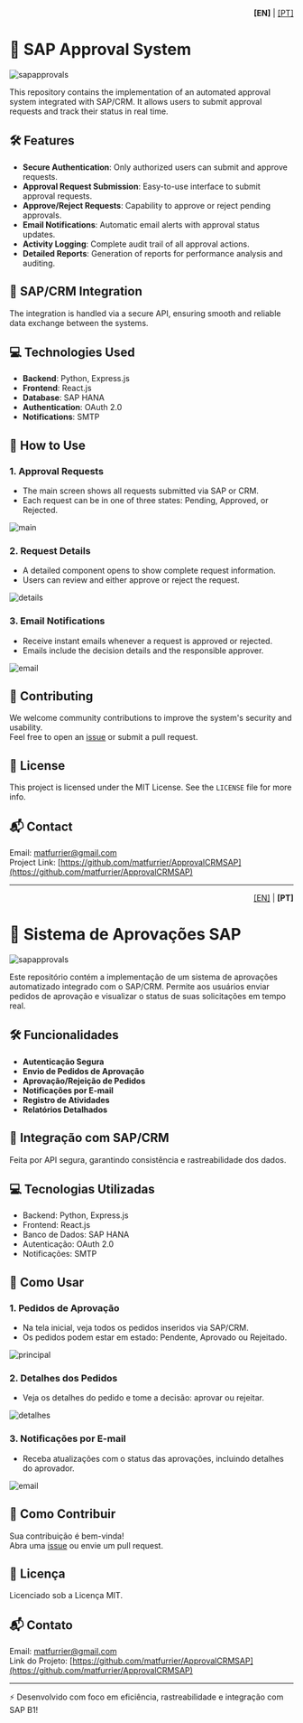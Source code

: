 <p align="right">
  <b>[EN]</b> | <a href="#pt-versão-em-português">[PT]</a>
</p>

# 🚀 SAP Approval System

![sapapprovals](https://github.com/matfurrier/ApprovalCRMSAP/assets/30526394/60f70188-2a09-4094-8e96-5e4fb04cea61)

This repository contains the implementation of an automated approval system integrated with SAP/CRM. It allows users to submit approval requests and track their status in real time.

## 🛠 Features

- **Secure Authentication**: Only authorized users can submit and approve requests.
- **Approval Request Submission**: Easy-to-use interface to submit approval requests.
- **Approve/Reject Requests**: Capability to approve or reject pending approvals.
- **Email Notifications**: Automatic email alerts with approval status updates.
- **Activity Logging**: Complete audit trail of all approval actions.
- **Detailed Reports**: Generation of reports for performance analysis and auditing.

## 💼 SAP/CRM Integration

The integration is handled via a secure API, ensuring smooth and reliable data exchange between the systems.

## 💻 Technologies Used

- **Backend**: Python, Express.js  
- **Frontend**: React.js  
- **Database**: SAP HANA  
- **Authentication**: OAuth 2.0  
- **Notifications**: SMTP  

## 📖 How to Use

### 1. Approval Requests

- The main screen shows all requests submitted via SAP or CRM.
- Each request can be in one of three states: Pending, Approved, or Rejected.

![main](https://github.com/matfurrier/ApprovalCRMSAP/assets/30526394/8074c994-fc6a-4983-beb1-d18b1df54fc0)

### 2. Request Details

- A detailed component opens to show complete request information.
- Users can review and either approve or reject the request.

![details](https://github.com/matfurrier/ApprovalCRMSAP/assets/30526394/35184e5f-44a8-437f-bc7b-05fbdc039c23)

### 3. Email Notifications

- Receive instant emails whenever a request is approved or rejected.
- Emails include the decision details and the responsible approver.

![email](https://github.com/matfurrier/ApprovalCRMSAP/assets/30526394/19ccc923-2fd0-4fbf-8c5e-876bb0ee9dcc)

## 🤝 Contributing

We welcome community contributions to improve the system's security and usability.  
Feel free to open an [issue](https://github.com/matfurrier/ApprovalCRMSAP/issues) or submit a pull request.

## 📄 License

This project is licensed under the MIT License. See the `LICENSE` file for more info.

## 📬 Contact

Email: [matfurrier@gmail.com](mailto:matfurrier@gmail.com)  
Project Link: [https://github.com/matfurrier/ApprovalCRMSAP](https://github.com/matfurrier/ApprovalCRMSAP)

---

<a id="pt-versão-em-português"></a>
<p align="right">
  <a href="#">[EN]</a> | <b>[PT]</b>
</p>

# 🚀 Sistema de Aprovações SAP

![sapapprovals](https://github.com/matfurrier/ApprovalCRMSAP/assets/30526394/60f70188-2a09-4094-8e96-5e4fb04cea61)

Este repositório contém a implementação de um sistema de aprovações automatizado integrado com o SAP/CRM. Permite aos usuários enviar pedidos de aprovação e visualizar o status de suas solicitações em tempo real.

## 🛠 Funcionalidades

- **Autenticação Segura**
- **Envio de Pedidos de Aprovação**
- **Aprovação/Rejeição de Pedidos**
- **Notificações por E-mail**
- **Registro de Atividades**
- **Relatórios Detalhados**

## 💼 Integração com SAP/CRM

Feita por API segura, garantindo consistência e rastreabilidade dos dados.

## 💻 Tecnologias Utilizadas

- Backend: Python, Express.js  
- Frontend: React.js  
- Banco de Dados: SAP HANA  
- Autenticação: OAuth 2.0  
- Notificações: SMTP  

## 📖 Como Usar

### 1. Pedidos de Aprovação

- Na tela inicial, veja todos os pedidos inseridos via SAP/CRM.
- Os pedidos podem estar em estado: Pendente, Aprovado ou Rejeitado.

![principal](https://github.com/matfurrier/ApprovalCRMSAP/assets/30526394/8074c994-fc6a-4983-beb1-d18b1df54fc0)

### 2. Detalhes dos Pedidos

- Veja os detalhes do pedido e tome a decisão: aprovar ou rejeitar.

![detalhes](https://github.com/matfurrier/ApprovalCRMSAP/assets/30526394/35184e5f-44a8-437f-bc7b-05fbdc039c23)

### 3. Notificações por E-mail

- Receba atualizações com o status das aprovações, incluindo detalhes do aprovador.

![email](https://github.com/matfurrier/ApprovalCRMSAP/assets/30526394/19ccc923-2fd0-4fbf-8c5e-876bb0ee9dcc)

## 👥 Como Contribuir

Sua contribuição é bem-vinda!  
Abra uma [issue](https://github.com/matfurrier/ApprovalCRMSAP/issues) ou envie um pull request.

## 📄 Licença

Licenciado sob a Licença MIT.

## 📬 Contato

Email: [matfurrier@gmail.com](mailto:matfurrier@gmail.com)  
Link do Projeto: [https://github.com/matfurrier/ApprovalCRMSAP](https://github.com/matfurrier/ApprovalCRMSAP)

---

⚡ Desenvolvido com foco em eficiência, rastreabilidade e integração com SAP B1!
